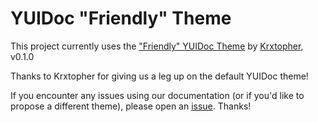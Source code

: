 # YUIDoc "Friendly" Theme

This project currently uses the ["Friendly" YUIDoc Theme](https://github.com/Krxtopher/yuidoc-themes) by [Krxtopher](https://github.com/Krxtopher), v0.1.0

Thanks to Krxtopher for giving us a leg up on the default YUIDoc theme!

If you encounter any issues using our documentation (or if you'd like to propose a different theme), please open an [issue](https://github.com/kadamwhite/wordpress-rest-api/issues). Thanks!
